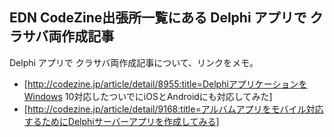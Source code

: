 ## EDN CodeZine出張所一覧にある Delphi アプリで クラサバ両作成記事

Delphi アプリで クラサバ両作成記事について、リンクをメモ。

* [http://codezine.jp/article/detail/8955:title=DelphiアプリケーションをWindows 10対応したついでにiOSとAndroidにも対応してみた]
* [http://codezine.jp/article/detail/9168:title=アルバムアプリをモバイル対応するためにDelphiサーバーアプリを作成してみる]


